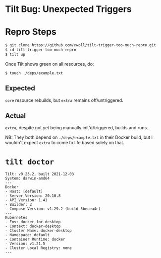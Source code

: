 Tilt Bug: Unexpected Triggers
=============================

# Repro Steps

```bash
$ git clone https://github.com/rwoll/tilt-trigger-too-much-repro.git
$ cd tilt-trigger-too-much-repro
$ tilt up
```

Once Tilt shows green on all resources, do:

```
$ touch ./deps/example.txt
```

## Expected

`core` resource rebuilds, but `extra` remains off/untriggered.

## Actual

`extra`, despite not yet being manually init'd/triggered, builds and runs.

NB: They both depend on `./deps/example.txt` in their Docker build, but I wouldn't
expect `extra` to come to life based solely on that.

# `tilt doctor`

```
Tilt: v0.23.2, built 2021-12-03
System: darwin-amd64
---
Docker
- Host: [default]
- Server Version: 20.10.8
- API Version: 1.41
- Builder: 2
- Compose Version: v1.29.2 (build 5becea4c)
---
Kubernetes
- Env: docker-for-desktop
- Context: docker-desktop
- Cluster Name: docker-desktop
- Namespace: default
- Container Runtime: docker
- Version: v1.21.5
- Cluster Local Registry: none
---
```
